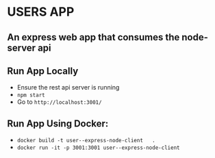 # USERS APP
## An express web app that consumes the node-server api

## Run App Locally
- Ensure the rest api server is running
- `npm start`
- Go to `http://localhost:3001/`

## Run App Using Docker:
- `docker build -t user--express-node-client   .`     
- `docker run -it -p 3001:3001 user--express-node-client`
